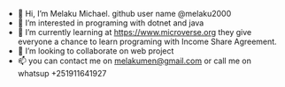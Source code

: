 - 👋 Hi, I’m Melaku Michael. github user name @melaku2000
- 👀 I’m interested in programing with dotnet and java
- 🌱 I’m currently learning at https://www.microverse.org they give everyone a chance to learn programing with Income Share Agreement. 
- 💞️ I’m looking to collaborate on web project
- 📫 you can contact me on melakumen@gmail.com or call me on whatsup +251911641927

<!---
melaku2000/melaku2000 is a ✨ special ✨ repository because its `README.md` (this file) appears on your GitHub profile.
You can click the Preview link to take a look at your changes.
--->
